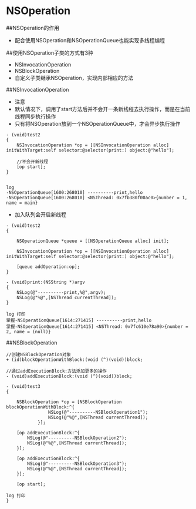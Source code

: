 # NSOperation

##NSOperation的作用
- 配合使用NSOperation和NSOperationQueue也能实现多线程编程

##使用NSOperation子类的方式有3种
- NSInvocationOperation
- NSBlockOperation
- 自定义子类继承NSOperation，实现内部相应的方法

##NSInvocationOperation
- 注意
- 默认情况下，调用了start方法后并不会开一条新线程去执行操作，而是在当前线程同步执行操作
- 只有将NSOperation放到一个NSOperationQueue中，才会异步执行操作

```objc
- (void)test2
{
    NSInvocationOperation *op = [[NSInvocationOperation alloc] initWithTarget:self selector:@selector(print:) object:@"hello"];
    
    //不会开新线程
    [op start];
}


log 
-NSOperationQueue[1600:268010] ----------print,hello
-NSOperationQueue[1600:268010] <NSThread: 0x7fb380f00ac0>{number = 1, name = main}
```

- 加入队列会开启新线程

```objc
- (void)test2
{
    
    NSOperationQueue *queue = [[NSOperationQueue alloc] init];
    
    NSInvocationOperation *op = [[NSInvocationOperation alloc] initWithTarget:self selector:@selector(print:) object:@"hello"];
    
    [queue addOperation:op];
}

- (void)print:(NSString *)argv
{
    NSLog(@"----------print,%@",argv);
    NSLog(@"%@",[NSThread currentThread]);
}

log 打印
掌握-NSOperationQueue[1614:271415] ----------print,hello
掌握-NSOperationQueue[1614:271415] <NSThread: 0x7fc610e78a90>{number = 2, name = (null)}
```

##NSBlockOperation
```objc
//创建NSBlockOperation对象
+ (id)blockOperationWithBlock:(void (^)(void))block;

//通过addExecutionBlock:方法添加更多的操作
- (void)addExecutionBlock:(void (^)(void))block;
```

```objc
- (void)test3
{
       
    NSBlockOperation *op = [NSBlockOperation blockOperationWithBlock:^{
                NSLog(@"----------NSBlockOperation1");
                NSLog(@"%@",[NSThread currentThread]);
            }];
        
    [op addExecutionBlock:^{
        NSLog(@"----------NSBlockOperation2");
        NSLog(@"%@",[NSThread currentThread]);
    }];
    
    [op addExecutionBlock:^{
        NSLog(@"----------NSBlockOperation3");
        NSLog(@"%@",[NSThread currentThread]);
    }];
    
    [op start];

log 打印
}
```
